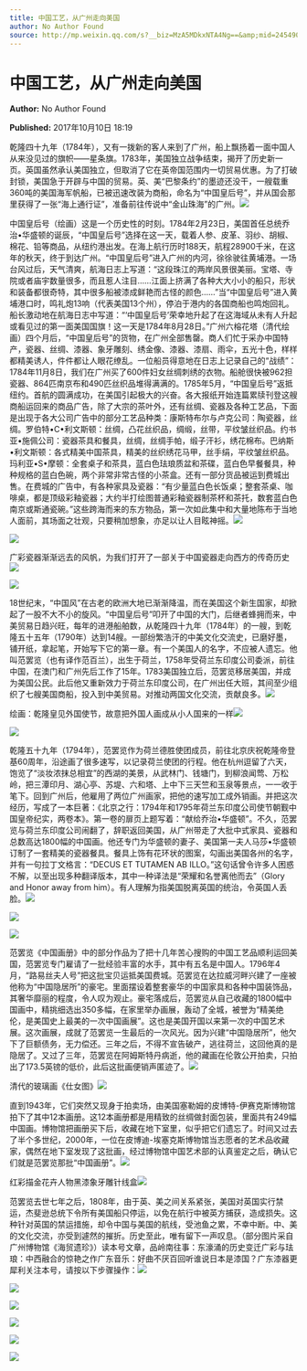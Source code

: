 ```yaml
---
title: 中国工艺，从广州走向美国
author: No Author Found
source: http://mp.weixin.qq.com/s?__biz=MzA5MDkxNTA4Ng==&amp;mid=2454906529&amp;idx=1&amp;sn=9c2359d2e66c0d9c4569fe882884210e&amp;chksm=87a22ec0b0d5a7d6871eeba3a06c95fceb1e957c79fcc00e1abd36c11cc631d640d89cffe15a#rd
---
```


# 中国工艺，从广州走向美国

**Author:** No Author Found

**Published:** 2017年10月10日 18:19

乾隆四十九年（1784年），又有一拨新的客人来到了广州，船上飘扬着一面中国人从来没见过的旗帜——星条旗。1783年，美国独立战争结束，揭开了历史新一页。英国虽然承认美国独立，但取消了它在英帝国范围内一切贸易优惠。为了打破封锁，美国急于开辟与中国的贸易。英、美“巴黎条约”的墨迹还没干，一艘载重360吨的美国海军帆船，已被迅速改装为商船，命名为“中国皇后号”，并从国会那里获得了一张“海上通行证”，准备前往传说中“金山珠海”的广州。![](https://mmbiz.qpic.cn/mmbiz_jpg/PJWG74pLsMY6VjSs8icl92DouG8adAGS0ibIkmicA6dYrXchQel1ic3LTtD572I9r9sbW2tOnBvpibgicAXRcdc4p5aA/0?wx_fmt=jpeg)

中国皇后号（绘画）这是一个历史性的时刻。1784年2月23日，美国首任总统乔治•华盛顿的诞辰，“中国皇后号”选择在这一天，载着人参、皮革、羽纱、胡椒、棉花、铅等商品，从纽约港出发。在海上航行历时188天，航程28900千米，在这年的秋天，终于到达广州。“中国皇后号”进入广州的内河，徐徐驶往黄埔港。一场台风过后，天气清爽，航海日志上写道：“这段珠江的两岸风景很美丽。宝塔、寺院或者庙宇数量很多，而且惹人注目……江面上挤满了各种大大小小的船只，形状和装备都很奇特，其中很多船被漆成鲜艳而古怪的颜色……”当“中国皇后号”进入黄埔港口时，鸣礼炮13响（代表美国13个州），停泊于港内的各国商船也鸣炮回礼。船长激动地在航海日志中写道：“‘中国皇后号’荣幸地升起了在这海域从未有人升起或看见过的第一面美国国旗！这一天是1784年8月28日。”广州六榕花塔（清代绘画）四个月后，“中国皇后号”的货物，在广州全部售罄。商人们忙于采办中国特产，瓷器、丝绸、漆器、象牙雕刻、绣金像、漆器、漆扇、雨伞，五光十色，样样都精美诱人，件件都让人眼花缭乱。一位船员得意地在日志上记录自己的“战绩”：1784年11月8日，我们在广州买了600件妇女丝绸刺绣的衣物。船舱很快被962担瓷器、864匹南京布和490匹丝织品堆得满满的。1785年5月，“中国皇后号”返抵纽约。首航的圆满成功，在美国引起极大的兴奋。各大报纸开始连篇累牍刊登这艘商船运回来的商品广告，除了大宗的茶叶外，还有丝绸、瓷器及各种工艺品，下面是出现于各大公司广告中的部分工艺品种类：康斯特布尔与卢克公司：陶瓷器，丝绸。罗伯特•C•利文斯顿：丝绸，凸花丝织品，绸缎，丝带，平纹皱丝织品。约书亚•施佩公司：瓷器茶具和餐具，丝绸，丝绸手帕，缎子汗衫，绣花棉布。巴纳斯•利文斯顿：各式精美中国茶具，精美的丝织绣花马甲，丝手绢，平纹皱丝织品。玛利亚•S•摩顿：全套桌子和茶具，蓝白色珐琅质盆和茶碟，蓝白色早餐餐具，种种规格的蓝白色碗，两个非常非常古怪的小茶盒。还有一部分货品被运到费城出售。在费城的广告中，有各种家具及瓷器：“有少量蓝白色长饭桌；整套茶桌、咖啡桌，都是顶级彩釉瓷器；大约半打绘图普通彩釉瓷器制茶杯和茶托，数套蓝白色南京或斯通瓷碗。”这些跨海而来的东方物品，第一次如此集中和大量地陈布于当地人面前，其场面之壮观，只要稍加想象，亦足以让人目眩神摇。![](http://mmbiz.qpic.cn/mmbiz_jpg/PJWG74pLsMa2oDeJDKwjz2DGL5dwDg5z9wKBFhp3X3FONbegstgLsWwca1JeuEpELKKbV4FLh2uY2pJgJXKQ7Q/0?wx_fmt=jpeg)

![](https://mmbiz.qpic.cn/mmbiz_jpg/PJWG74pLsMa2oDeJDKwjz2DGL5dwDg5zk2f3LINyPhz7pkEo7MvSVZttQCNRCic2DqXOrKL7uraplXh3YwQqPoQ/0?wx_fmt=jpeg)

广彩瓷器渐渐远去的风帆，为我们打开了一部关于中国瓷器走向西方的传奇历史![](http://mmbiz.qpic.cn/mmbiz_jpg/PJWG74pLsMa2oDeJDKwjz2DGL5dwDg5zKmFRztia23KdsUD3WiboUptWEu0wra4YuagFWXleR8o4BEwTDB2FiaoicA/0?wx_fmt=jpeg)

![](http://mmbiz.qpic.cn/mmbiz_jpg/PJWG74pLsMa2oDeJDKwjz2DGL5dwDg5z3st3kLfXRdic0ZzlPf0Dfo0QOzbgWel9uib45pQbdotxSV2ibA9QBvhFw/0?wx_fmt=jpeg)

18世纪末，“中国风”在古老的欧洲大地已渐渐降温，而在美国这个新生国家，却掀起了一股不大不小的旋风。“中国皇后号”叩开了中国的大门，后继者蜂拥而来，中美贸易日趋兴旺，每年的进港船舶数，从乾隆四十九年（1784年）的一艘，到乾隆五十五年（1790年）达到14艘。一部纷繁浩汗的中美文化交流史，已磨好墨，铺开纸，拿起笔，开始写下它的第一章。有一个美国人的名字，不应被人遗忘。他叫范罢览（也有译作范百兰），出生于荷兰，1758年受荷兰东印度公司委派，前往中国，在澳门和广州先后工作了15年。1783美国独立后，范罢览移居美国，并成为美国公民。此后他又重新效力于荷兰东印度公司，在广州出任大班，其间至少组织了七艘美国商船，投入到中美贸易。对推动两国文化交流，贡献良多。![](http://mmbiz.qpic.cn/mmbiz_jpg/PJWG74pLsMa2oDeJDKwjz2DGL5dwDg5zhu7szsdoEIq7C8WMJNXuP50pI3m5Wz7Nj0tvH7RlibbY4ibau8IbFaKA/0?wx_fmt=jpeg)

绘画：乾隆皇见外国使节，故意把外国人画成从小人国来的一样![](http://mmbiz.qpic.cn/mmbiz_png/PJWG74pLsMa2oDeJDKwjz2DGL5dwDg5zplxynw4290u9hKrwwdjlqEPRwNX0p2PrpaZ6YfksUxnozsU2slAppA/0?wx_fmt=png)

![](http://mmbiz.qpic.cn/mmbiz_jpg/PJWG74pLsMa2oDeJDKwjz2DGL5dwDg5zFskcuV0nb88ZK4ITNuvver5lpxJTADGe3nsC3nMhib3pja66icibPXszg/0?wx_fmt=jpeg)

乾隆五十九年（1794年），范罢览作为荷兰德胜使团成员，前往北京庆祝乾隆帝登基60周年，沿途画了很多速写，以记录荷兰使团的行程。他在杭州逗留了六天，饱览了“淡妆浓抹总相宜”的西湖的美景，从武林门、钱塘门，到柳浪闻莺、万松岭，把三潭印月、湖心亭、苏堤、六和塔、上中下三天竺和玉泉等景点，一一收于笔下。回到广州后，他雇用了两位广州画家，把他的速写加工成外销画。并把这次经历，写成了一本巨著：《北京之行：1794年和1795年荷兰东印度公司使节朝觐中国皇帝纪实，两卷本》。第一卷的扉页上题写着：“献给乔治•华盛顿”。不久，范罢览与荷兰东印度公司闹翻了，辞职返回美国，从广州带走了大批中式家具、瓷器和总数高达1800幅的中国画。他还专门为华盛顿的妻子、美国第一夫人马莎•华盛顿订制了一套精美的瓷器餐具。餐具上饰有花环状的图案，勾画出美国各州的名字，并有一句拉丁文格言：“DECUS ET TUTAMEN AB ILLO。”这句话曾令许多人困惑不解，以至出现多种翻译版本，其中一种译法是“荣耀和名誉离他而去”（Glory and Honor away from him）。有人理解为指美国脱离英国的统治，令英国人丢脸。![](http://mmbiz.qpic.cn/mmbiz_jpg/PJWG74pLsMa2oDeJDKwjz2DGL5dwDg5zxbl84vgKzFXVNGUStYJficyH4e8kXhIFt0QON1YmCH0UFDR43Se73pQ/0?wx_fmt=jpeg)

![](http://mmbiz.qpic.cn/mmbiz_png/PJWG74pLsMa2oDeJDKwjz2DGL5dwDg5zplxynw4290u9hKrwwdjlqEPRwNX0p2PrpaZ6YfksUxnozsU2slAppA/0?wx_fmt=png)

![](http://mmbiz.qpic.cn/mmbiz_png/PJWG74pLsMa2oDeJDKwjz2DGL5dwDg5zCJzzbesfibrcH6YclXa4lQo4yq3o9Idg4SPUoB09r9iakzkF1KqYT6fQ/0?wx_fmt=png)

范罢览《中国画册》中的部分作品为了把十几年苦心搜购的中国工艺品顺利运回美国，范罢览专门雇请了一批经验丰富的水手，其中有五名是中国人。1796年4月，“路易丝夫人号”把这批宝贝运抵美国费城。范罢览在达拉威河畔兴建了一座被他称为“中国隐居所”的豪宅。里面摆设着整套豪华的中国家具和各种中国装饰品，其奢华靡丽的程度，令人叹为观止。豪宅落成后，范罢览从自己收藏的1800幅中国画中，精挑细选出350多幅，在家里举办画展，轰动了全城，被誉为“精美绝伦，是美国史上最美的一次中国画展”。这也是美国开国以来第一次的中国艺术展。这次画展，成就了范罢览一生最后的一次风光。因为兴建“中国隐居所”，他欠下了巨额债务，无力偿还。三年之后，不得不宣告破产，逃往荷兰，这回他真的是隐居了。又过了三年，范罢览在阿姆斯特丹病逝，他的藏画在伦敦公开拍卖，只拍出了173.5英镑的低价，此后这批画便销声匿迹了。![](https://mmbiz.qpic.cn/mmbiz_jpg/PJWG74pLsMa2oDeJDKwjz2DGL5dwDg5zeRxGkFk61mdaLmmslxmOPhxWIMEvzpNN6CibjmeLzEzic6wpsvw947ibg/0?wx_fmt=jpeg)

清代的玻璃画《仕女图》![](http://mmbiz.qpic.cn/mmbiz_jpg/PJWG74pLsMa2oDeJDKwjz2DGL5dwDg5zUQS6ytAqY0ecESq621KMFpmEueWVLOQ8o4bs1vVbt9lnHbAD1tqPmg/0?wx_fmt=jpeg)

直到1943年，它们突然又现身于拍卖场，由美国塞勒姆的皮博特-伊赛克斯博物馆拍下了其中12本画册。这12本画册都是用精致的丝绸做封面包装，里面共有249幅中国画。博物馆把画册买下后，收藏在地下室里，似乎把它们遗忘了。时间又过去了半个多世纪，2000年，一位在皮博迪-埃塞克斯博物馆当志愿者的艺术品收藏家，偶然在地下室发现了这批画，经过博物馆中国艺术部的认真鉴定之后，确认它们就是范罢览那批“中国画册”。![](http://mmbiz.qpic.cn/mmbiz_jpg/PJWG74pLsMa2oDeJDKwjz2DGL5dwDg5zF4LIaibPmTPPf6vTwVO1L2xHCRp3ku3x1zicnaLaKnbDiaWAWYRMvAGIQ/0?wx_fmt=jpeg)

红彩描金花卉人物黑漆象牙雕针线盒![](https://mmbiz.qpic.cn/mmbiz_jpg/PJWG74pLsMa2oDeJDKwjz2DGL5dwDg5zeuahDaxIYqcfFgJq51rCMQ3x2ESDibgibRts7VLgFLu6wQMqEqcicIoYQ/0?wx_fmt=jpeg)

范罢览去世七年之后，1808年，由于英、美之间关系紧张，美国对英国实行禁运，杰斐逊总统下令所有美国船只停运，以免在航行中被英方捕获，造成损失。这种针对英国的禁运措施，却令中国与美国的航线，受池鱼之累，不幸中断。中、美的文化交流，亦受到遽然的摧折。历史至此，唯有留下一声叹息。（部分图片采自广州博物馆《海贸遗珍》）读本号文章，品岭南往事：东濠涌的历史变迁广彩与珐琅：中西融合的惊艳之作广东音乐：好曲不厌百回听谁说日本是漆国？广东漆器更犀利关注本号，请按以下步骤操作：![](http://mmbiz.qpic.cn/mmbiz_jpg/PJWG74pLsMa2oDeJDKwjz2DGL5dwDg5zGAEpscgjibc7LT83k656P12icicC9yDhuoLnTpADVib6tM1eFaHHd4iaZrA/0?wx_fmt=jpeg)

![](http://mmbiz.qpic.cn/mmbiz_png/PJWG74pLsMa2oDeJDKwjz2DGL5dwDg5zz5XshqR78coIKfAZrsWUOKt5Q6oYpq1OwvgqRmaiayBA1oibrSNJTUQA/0?wx_fmt=png)

![](http://mmbiz.qpic.cn/mmbiz_jpg/PJWG74pLsMa2oDeJDKwjz2DGL5dwDg5zRwGe9hibI9iaYdsEB4mzNkzd70DrX4OZYrkh5Lib3ZoricvxicS5IibmctUg/0?wx_fmt=jpeg)

![](http://mmbiz.qpic.cn/mmbiz_png/PJWG74pLsMa2oDeJDKwjz2DGL5dwDg5zz5XshqR78coIKfAZrsWUOKt5Q6oYpq1OwvgqRmaiayBA1oibrSNJTUQA/0?wx_fmt=png)

![](https://mmbiz.qpic.cn/mmbiz_gif/PJWG74pLsMYf2b50xFTbTsibmjv5gNVOxZegUj8mrKtpuzCpBAYnQw9duHfIcNnUzicicnGUSv4EWPSTRAPvV9g3w/0?wx_fmt=gif)

![](https://mmbiz.qpic.cn/mmbiz_png/PJWG74pLsMbxzxSWsbSxWa401icEeDUWiawxAxbdgTq3LmtribGicfmgEgabFONInhdrQRwY9Y4pmxRGlAoaQAaMDA/0?wx_fmt=png)



